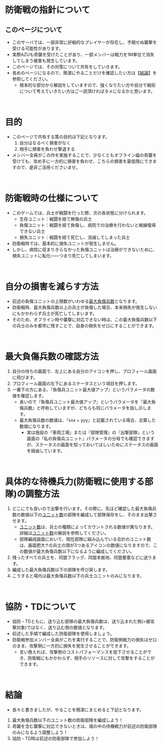 # 防衛戦の指針について

## このページについて
- このサーバでは、一部非常に好戦的なプレイヤーが存在し、予期せぬ襲撃を受ける可能性があります。
- 実際AZUも奇襲を受けたことがあり、一部メンバーは戦力を1M単位で消失してしまう被害も発生しています。
- このページでは、その対策について共有をしていきます。
- 長めのページになるので、簡潔にやることだけを確認したい方は【[結論](#conclusion)】を参照してください。
  - 根本的な部分から解説をしていますので、強くなりたい方や自分で戦術について考えていきたい方はご一読頂ければタメになるかと思います。

<br>

# 目的
- このページで共有する策の目的は下記となります。
  1. 自分はなるべく損害がなく
  2. 相手に損害を負わせ撃退する
- メンバー全員がこの作を実施することで、少なくともオフライン磁の奇襲を受けても、攻め手に一方的に損害を負わせ、こちらの損害を最低限にできますので、是非ご活用くださいませ。

<br>

# 防衛戦時の仕様について
- このゲームでは、兵士が戦闘を行った際、次の各状態に分けられます。
	- 生存ユニット：戦闘を経て無傷の兵士
	- 負傷ユニット：戦闘を経て負傷し、病院での治療を行わないと戦線復帰できない兵士
	- 損失ユニット：戦闘を経て死亡し、消滅してしまった兵士
- 防衛戦時では、基本的に損失ユニットが発生しません。
- しかし、病院に収まりきらなかった負傷ユニットは治療ができないために、損失ユニットに転化――つまり死亡してしまいます。

<br>

# 自分の損害を減らす方法
- 前述の負傷ユニットの上限数がいわゆる[最大負傷兵数](/src/General/Words.md#max_injured_num)となります。
- 防衛戦時、最大負傷兵数以上の兵士が負傷した場合、本来損失が発生しないにもかかわらず兵士が死亡してしまいます。
- そのため、オフライン時や襲撃に対応できない時は、この最大負傷兵数以下の兵士のみを都市に残すことで、自身の損失をゼロにすることができます。

<br>

# 最大負傷兵数の確認方法
1. 自分の待ちの画面で、左上にある自分のアイコンを押し、プロフィール画面に飛びます。
2. プロフィール画面の左下にあるステータスという項目を押します。
3. 一番下の方にある、『負傷兵ユニット最大値アップ』というパラメータの数値を確認します。
	- 長いので『負傷兵ユニット最大値アップ』というパラメータを『最大負傷兵数』と呼称していますが、どちらも同じパラメータを指し示します。
	- 最大負傷兵数の数値は、『xxx + yyy』と記載されている場合、合算した数値になります。
    	- 実は施設の『車両工場』または『部隊管理』の『出撃部隊』という画面の『私の負傷兵ユニット』パラメータの分母でも確認できますが、ステータスの画面を知っておいてほしいためにステータスの画面を経由しています。

<br>

# 具体的な待機兵力(防衛戦に使用する部隊)の調整方法
1. どこにでも良いので出撃を行います。その際に、先ほど確認した最大負傷兵数の数値以下の[ユニット数](/src/General/Words.md#unit_num)の部隊を編成して部隊保存をし、そのまま出撃させます。
	- [ユニット数](/src/General/Words.md#unit_num)は、兵士の種類によってカウントされる数値が異なります。詳細は[ユニット数](/src/General/Words.md#unit_num)の解説を参照してください。
	- 部隊編成画面において、現在部隊に組み込んでいる合計のユニット数は、画面肥大↑の兵士の頭が3つあるアイコンの数値になりますので、この数値が最大負傷兵数以下になるように編成してください。
2. 残ったすべての兵士を、同盟フラッグ、同盟本拠地、同盟要塞などに送ります。
3. 編成した最大負傷兵数以下の部隊を呼び戻します。
4. こうすると場内は最大負傷兵数以下の兵士ユニットのみになります。

<br>

# 協防・TDについて
- 協防・TDともに、送り込む部隊の最大負傷兵数は、送り込まれた側(=被攻撃対象)ではなく、送り込む側の数値となります。
- 前述した手順で編成した防衛部隊を使用しましょう。
- 防衛戦参加メンバー全員がこれを実行することで、防衛側戦力の損失はゼロのまま、攻撃側に一方的に損失を発生させることができます。
  - 言い換えれば、攻撃側のコストパフォーマンスを低下させることができ、防衛戦にもかかわらず、相手のリソースに対して攻撃をすることができます。

<br>

# <div id="conclusion">結論</div>
- 長々と書きましたが、やることを簡潔にまとめると下記となります。
1. 最大負傷兵数以下のユニット数の防衛部隊を編成しよう！
2. 奇襲を含む襲撃に対応できないときは、城の中の待機戦力が前述の防衛部隊のみになるよう調整しよう！
3. 協防・TD時は前述の防衛部隊で参加しよう！
